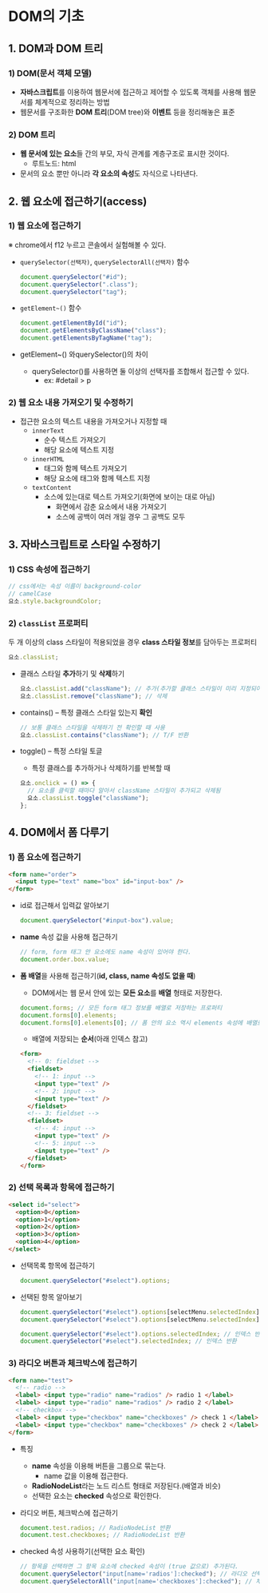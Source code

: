 # DOM의 기초

## 1. DOM과 DOM 트리

### 1) DOM(문서 객체 모델)

- **자바스크립트**를 이용하여 웹문서에 접근하고 제어할 수 있도록 객체를 사용해 웹문서를 체계적으로 정리하는 방법
- 웹문서를 구조화한 **DOM 트리**(DOM tree)와 **이벤트** 등을 정리해놓은 표준

### 2) DOM 트리

- **웹 문서에 있는 요소**들 간의 부모, 자식 관계를 계층구조로 표시한 것이다.
  - 루트노드: html
- 문서의 요소 뿐만 아니라 **각 요소의 속성**도 자식으로 나타낸다.

## 2. 웹 요소에 접근하기(access)

### 1) 웹 요소에 접근하기

※ chrome에서 f12 누르고 콘솔에서 실험해볼 수 있다.

- `querySelector(선택자)`, `querySelectorAll(선택자)` 함수

  ```javascript
  document.querySelector("#id");
  document.querySelector(".class");
  document.querySelector("tag");
  ```

- `getElement~()` 함수

  ```javascript
  document.getElementById("id");
  document.getElementsByClassName("class");
  document.getElementsByTagName("tag");
  ```

- getElement~() 와querySelector()의 차이
  - querySelector()를 사용하면 둘 이상의 선택자를 조합해서 접근할 수 있다.
    - ex: #detail > p

### 2) 웹 요소 내용 가져오기 및 수정하기

- 접근한 요소의 텍스트 내용을 가져오거나 지정할 때
  - `innerText`
    - 순수 텍스트 가져오기
    - 해당 요소에 텍스트 지정
  - `innerHTML`
    - 태그와 함께 텍스트 가져오기
    - 해당 요소에 태그와 함께 텍스트 지정
  - `textContent`
    - 소스에 있는대로 텍스트 가져오기(화면에 보이는 대로 아님)
      - 화면에서 감춘 요소에서 내용 가져오기
      - 소스에 공백이 여러 개일 경우 그 공백도 모두

## 3. 자바스크립트로 스타일 수정하기

### 1) CSS 속성에 접근하기

```javascript
// css에서는 속성 이름이 background-color
// camelCase
요소.style.backgroundColor;
```

### 2) `classList` 프로퍼티

두 개 이상의 class 스타일이 적용되었을 경우 **class 스타일 정보**를 담아두는 프로퍼티

```javascript
요소.classList;
```

- 클래스 스타일 **추가**하기 및 **삭제**하기

  ```javascript
  요소.classList.add("className"); // 추가(추가할 클래스 스타일이 미리 지정되어있으면 적용)
  요소.classList.remove("className"); // 삭제
  ```

- contains() – 특정 클래스 스타일 있는지 **확인**

  ```javascript
  // 보통 클래스 스타일을 삭제하기 전 확인할 때 사용
  요소.classList.contains("className"); // T/F 반환
  ```

- toggle() – 특정 스타일 토글

  - 특정 클래스를 추가하거나 삭제하기를 반복할 때

  ```javascript
  요소.onclick = () => {
    // 요소를 클릭할 때마다 알아서 className 스타일이 추가되고 삭제됨
    요소.classList.toggle("className");
  };
  ```

## 4. DOM에서 폼 다루기

### 1) 폼 요소에 접근하기

```html
<form name="order">
  <input type="text" name="box" id="input-box" />
</form>
```

- id로 접근해서 입력값 알아보기
  ```javascript
  document.querySelector("#input-box").value;
  ```
- **name** 속성 값을 사용해 접근하기

  ```javascript
  // form, form 태그 안 요소에도 name 속성이 있어야 한다.
  document.order.box.value;
  ```

- **폼 배열**을 사용해 접근하기(**id, class, name 속성도 없을 때**)

  - DOM에서는 웹 문서 안에 있는 **모든 요소**를 **배열** 형태로 저장한다.

  ```javascript
  document.forms; // 모든 form 태그 정보를 배열로 저장하는 프로퍼티
  document.forms[0].elements;
  document.forms[0].elements[0]; // 폼 안의 요소 역시 elements 속성에 배열로 저장된다.
  ```

  - 배열에 저장되는 **순서**(아래 인덱스 참고)

  ```html
  <form>
    <!-- 0: fieldset -->
    <fieldset>
      <!-- 1: input -->
      <input type="text" />
      <!-- 2: input -->
      <input type="text" />
    </fieldset>
    <!-- 3: fieldset -->
    <fieldset>
      <!-- 4: input -->
      <input type="text" />
      <!-- 5: input -->
      <input type="text" />
    </fieldset>
  </form>
  ```

### 2) 선택 목록과 항목에 접근하기

```html
<select id="select">
  <option>0</option>
  <option>1</option>
  <option>2</option>
  <option>3</option>
  <option>4</option>
</select>
```

- 선택목록 항목에 접근하기

  ```javascript
  document.querySelector("#select").options;
  ```

- 선택된 항목 알아보기

  ```javascript
  document.querySelector("#select").options[selectMenu.selectedIndex]; // html요소 반환
  document.querySelector("#select").options[selectMenu.selectedIndex].innerText; // 텍스트 반환

  document.querySelector("#select").options.selectedIndex; // 인덱스 반환
  document.querySelector("#select").selectedIndex; // 인덱스 반환
  ```

### 3) 라디오 버튼과 체크박스에 접근하기

```html
<form name="test">
  <!-- radio -->
  <label> <input type="radio" name="radios" /> radio 1 </label>
  <label> <input type="radio" name="radios" /> radio 2 </label>
  <!-- checkbox -->
  <label> <input type="checkbox" name="checkboxes" /> check 1 </label>
  <label> <input type="checkbox" name="checkboxes" /> check 2 </label>
</form>
```

- 특징

  - **name** 속성을 이용해 버튼을 그룹으로 묶는다.
    - name 값을 이용해 접근한다.
  - **RadioNodeList**라는 노드 리스트 형태로 저장된다.(배열과 비슷)
  - 선택한 요소는 **checked** 속성으로 확인한다.

- 라디오 버튼, 체크박스에 접근하기

  ```javascript
  document.test.radios; // RadioNodeList 반환
  document.test.checkboxes; // RadioNodeList 반환
  ```

- checked 속성 사용하기(선택한 요소 확인)
  ```javascript
  // 항목을 선택하면 그 항목 요소에 checked 속성이 (true 값으로) 추가된다.
  document.querySelector("input[name='radios']:checked"); // 라디오 선택된 요소
  document.querySelectorAll("input[name='checkboxes']:checked"); // 체크박스 선택된 요소(2개 이상 선택 가능)
  ```
